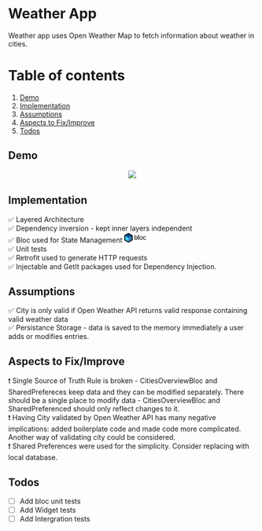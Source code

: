 # Weather App
Weather app uses Open Weather Map to fetch information about weather in cities.

# Table of contents
1. [Demo](#demo)
2. [Implementation](#implementation)
3. [Assumptions](#assumptions)
4. [Aspects to Fix/Improve](#aspects)
5. [Todos](#todos)

## Demo <a name="demo"></a>
<p align="center">
  <img width="30%" src="https://s10.gifyu.com/images/weatherApp.gif">
</p>

## Implementation <a name="implementation"></a>

✅ Layered Architecture  
✅ Dependency inversion - kept inner layers independent  
✅ Bloc used for State Management    <img src="https://raw.githubusercontent.com/felangel/bloc/master/docs/assets/flutter_bloc_logo_full.png" height="20" alt="Flutter Bloc Package" />  
✅ Unit tests  
✅ Retrofit used to generate HTTP requests  
✅ Injectable and GetIt packages used for Dependency Injection.  

## Assumptions <a name="assumptions"></a>
✅ City is only valid if Open Weather API returns valid response containing valid weather data  
✅ Persistance Storage - data is saved to the memory immediately a user adds or modifies entries.

## Aspects to Fix/Improve <a name="aspects"></a>
❗️ Single Source of Truth Rule is broken - CitiesOverviewBloc and SharedPrefereces keep data and they can be modified separately. There should be a single place to modify data - CitiesOverviewBloc and SharedPreferenced should only reflect changes to it.  
❗️ Having City validated by Open Weather API has many negative implications: added boilerplate code and made code more complicated. Another way of validating city could be considered.  
❗️ Shared Preferences were used for the simplicity. Consider replacing with local database.

## Todos <a name="todos"></a>
- [ ] Add bloc unit tests
- [ ] Add Widget tests
- [ ] Add Intergration tests